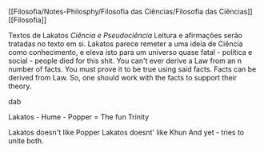 [[Filosofia/Notes-Philosphy/Filosofia das Ciências/Filosofia das Ciências]]
[[Filosofia]]

Textos de Lakatos
*Ciência e Pseudociência*
Leitura e afirmações serão tratadas no texto em si.
Lakatos parece remeter a uma ideia de Ciência como conhecimento, e eleva isto para um universo quase fatal - política e social - people died for this shit.
You can't ever derive a Law from an n number of facts. You must prove it to be true using said facts.
Facts can be derived from Law.
So, one should work with the facts to support their theory.

dab

Lakatos - Hume - Popper = The fun Trinity

Lakatos doesn't like Popper
Lakatos doesnt' like Khun
And yet - tries to unite both.

